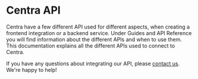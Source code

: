 # Centra API

Centra have a few different API used for different aspects, when creating a frontend integration or a backend service. Under Guides and API Reference you will find information about the different APIs and when to use them. This documentation explains all the different APIs used to connect to Centra.

If you have any questions about integrating our API, please [contact us](https://www.centra.com/contact.html). We're
happy to help!
